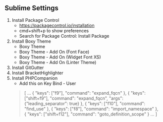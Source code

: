 ## Sublime Settings

1. Install Package Control
	- https://packagecontrol.io/installation
	- cmd+shift+p to show preferences
	- Search for Package Control: Install Package
2. Install Boxy Theme
	- Boxy Theme
	- Boxy Theme - Add On (Font Face)
	- Boxy Theme - Add On (Widget Font XS)
	- Boxy Theme - Add On (Linter Theme)
3. Install GitGutter
4. Install BracketHighlighter
5. Install PHPCompanion
	- Add this on Key Bind - User
	>[
    >   ...
    >    { "keys": ["f9"], "command": "expand_fqcn" },
    >    { "keys": ["shift+f9"], "command": "expand_fqcn", "args": {"leading_separator": true} },
    >    { "keys": ["f10"], "command": "find_use" },
    >    { "keys": ["f8"], "command": "import_namespace" },
    >    { "keys": ["shift+f12"], "command": "goto_definition_scope" }
    >    ...
	>]